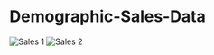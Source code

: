 # Demographic-Sales-Data
![Sales 1](https://github.com/user-attachments/assets/a241366f-12da-4d88-affe-d7b9e0998b6c)
![Sales 2](https://github.com/user-attachments/assets/7eb7697f-8857-4a15-b818-cf97a887e988)
